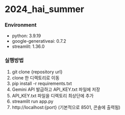 # 2024_hai_summer

### Environment
- python: 3.9.19
- google-generativeai: 0.7.2
- streamlit: 1.36.0

### 실행방법
1. git clone {repository url}
2. clone 한 디렉토리로 이동
3. pip install -r requirements.txt
4. Gemini API 발급하고 API_KEY.txt 파일에 저장
5. API_KEY.txt 파일을 디렉토리 최상단에 추가
6. streamlit run app.py
7. http://localhost:{port} (기본적으로 8501, 콘솔에 출력됨)